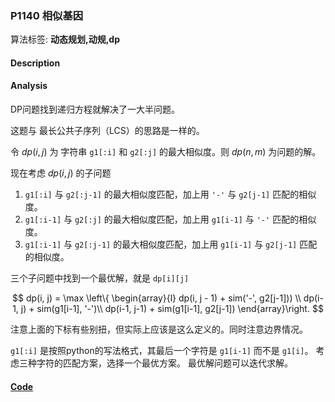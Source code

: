### P1140 相似基因

算法标签: **动态规划,动规,dp**


#### Description

#### Analysis

DP问题找到递归方程就解决了一大半问题。

这题与 最长公共子序列（LCS）的思路是一样的。

令 $dp(i, j)$ 为 字符串 `g1[:i]` 和 `g2[:j]` 的最大相似度。则 $dp(n, m)$ 为问题的解。

现在考虑 $dp(i, j)$ 的子问题

1. `g1[:i]` 与 `g2[:j-1]` 的最大相似度匹配，加上用 `'-'` 与 `g2[j-1]` 匹配的相似度。
2. `g1[:i-1]` 与 `g2[:j]` 的最大相似度匹配，加上用 `g1[i-1]` 与 `'-'` 匹配的相似度。
3. `g1[:i-1]` 与 `g2[:j-1]` 的最大相似度匹配，加上用 `g1[i-1]` 与 `g2[j-1]` 匹配的相似度。

三个子问题中找到一个最优解，就是 `dp[i][j]`

$$
dp(i, j) = \max \left\{ \begin{array}{l}
dp(i, j - 1) + sim('-', g2[j-1])) \\
dp(i-1, j) + sim(g1[i-1], '-')\\
dp(i-1, j-1) + sim(g1[i-1], g2[j-1])
\end{array}\right.
$$

注意上面的下标有些别扭，但实际上应该是这么定义的。同时注意边界情况。

`g1[:i]` 是按照python的写法格式，其最后一个字符是 `g1[i-1]` 而不是 `g1[i]`。 考虑三种字符的匹配方案，选择一个最优方案。 最优解问题可以迭代求解。




#### [Code](../cpp/p1140.cpp) 

